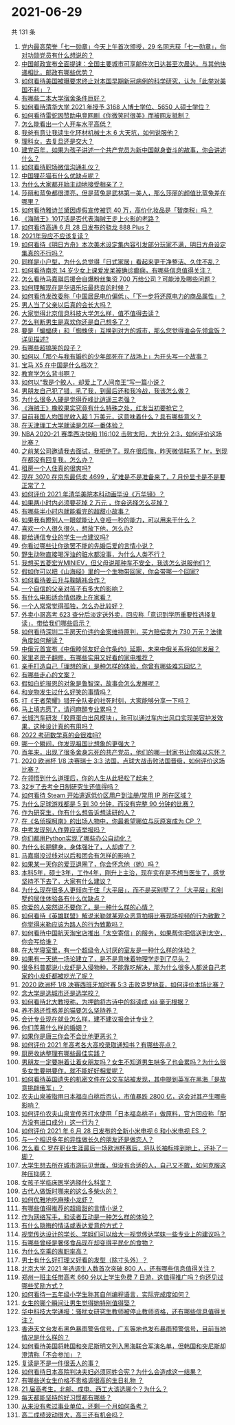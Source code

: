 # 2021-06-29

共 131 条

<!-- BEGIN -->
<!-- 最后更新时间 Tue Jun 29 2021 18:01:51 GMT+0800 (China Standard Time) -->

1. [党内最高荣誉「七一勋章」今天上午首次颁授，29
   名同志获「七一勋章」，你对功勋党员有什么想说的？](https://www.zhihu.com/question/468683456)
2. [中国邮政宣布全面提速：全国主要城市可享邮件次日达甚至次晨达。与其他快递相比，邮政有哪些优势？](https://www.zhihu.com/question/468495605)
3. [如何看待美国被曝要求终止对本国早期新冠病例的科学研究，认为「此举对美国不利」？](https://www.zhihu.com/question/468627372)
4. [有哪些二本大学宿舍条件巨好？](https://www.zhihu.com/question/374028292)
5. [如何看待清华大学 2021 年授予 3168 人博士学位、5650
   人硕士学位？](https://www.zhihu.com/question/468084761)
6. [如何看待雷蛇因赞助电竞网剧《你微笑时很美》而被网友抵制？](https://www.zhihu.com/question/468432056)
7. [怎么能看出一个人开车水平高低？](https://www.zhihu.com/question/390627646)
8. [我爸有意让我读生化环材机械土木 6 大天坑，如何说服他？](https://www.zhihu.com/question/468659467)
9. [理科女，去复旦还是交大？](https://www.zhihu.com/question/467187752)
10. [建党百年，如果为孩子讲述一个共产党员为新中国献身奋斗的故事，你会讲述什么？](https://www.zhihu.com/question/467167508)
11. [如何看待职场微信沟通礼仪？](https://www.zhihu.com/question/467777965)
12. [中国狸花猫有什么优缺点呢？](https://www.zhihu.com/question/49379992)
13. [为什么大家都开始主动地接受相亲了？](https://www.zhihu.com/question/455245266)
14. [莎丽和蓝兔都很漂亮，但是蓝兔是武林第一美人，那么莎丽的颜值比蓝兔差在哪里？](https://www.zhihu.com/question/457762212)
15. [如何看待雅诗兰黛因虚假宣传被罚 40
    万，高价化妆品是「智商税」吗？](https://www.zhihu.com/question/468588693)
16. [《海贼王》1017话是否代表海贼王走上火影的老路？](https://www.zhihu.com/question/468180174)
17. [如何看待高通 6 月 28 日发布的骁龙 888 Plus？](https://www.zhihu.com/question/468554670)
18. [2021年我应不应该复读？](https://www.zhihu.com/question/466781572)
19. [如何看待《明日方舟》本次美术设定集内容引发部分玩家不满，明日方舟设定集真的不行吗？](https://www.zhihu.com/question/468245713)
20. [同样是小户型，为什么总觉得「日式家居」看起来更干净整洁、久住不乱？](https://www.zhihu.com/question/456011068)
21. [如何看待南京 14
    岁少女上课爱发呆被确诊癫痫，有哪些信息值得关注？](https://www.zhihu.com/question/468699123)
22. [怎么看待马嘉祺后援会自爆粉丝集资 700
    万给公司？可能涉及哪些问题？](https://www.zhihu.com/question/468354788)
23. [如何理解现在是华语乐坛最悲哀的时候？](https://www.zhihu.com/question/358590192)
24. [如何看待发改委称「中国居民电价偏低」、「下一步将还原电力的商品属性」？](https://www.zhihu.com/question/468425398)
25. [男人当了父亲以后真的会长大吗？](https://www.zhihu.com/question/440051636)
26. [大家觉得北京信息科技大学怎么样，值不值得去读？](https://www.zhihu.com/question/330906430)
27. [怎么判断男生是喜欢你还是自己想多了？](https://www.zhihu.com/question/357688189)
28. [要是「蝙蝠侠」和「蜘蛛侠」互换到对方的城市，那么您觉得谁会先领盒饭？详见描述?](https://www.zhihu.com/question/462783033)
29. [有哪些超搞笑的段子？](https://www.zhihu.com/question/453066336)
30. [如何以「那个与我有婚约的少年郎死在了战场上」为开头写一个故事？](https://www.zhihu.com/question/453140540)
31. [宝马 X5 在中国是什么档次？](https://www.zhihu.com/question/458266368)
32. [教育学怎么背书啊？](https://www.zhihu.com/question/462842524)
33. [如何以“我是个鲛人，却爱上了人间帝王”写一篇小说？](https://www.zhihu.com/question/467008474)
34. [男朋友自己犯了错，吼了我，到最后还和我冷战，我该怎么做？](https://www.zhihu.com/question/309645402)
35. [为什么很多人硬是觉得乔峰比逍遥三老强？](https://www.zhihu.com/question/317690706)
36. [《海贼王》橡胶果实究竟有什么特殊之处，红发当初要抢它？](https://www.zhihu.com/question/467132666)
37. [目前我国人均国民收入超 1 万美元，这意味着什么？具有哪些意义？](https://www.zhihu.com/question/468450279)
38. [在天津理工大学就读是怎样一番体验？](https://www.zhihu.com/question/26561353)
39. [NBA 2020-21 赛季西决快船 116:102 击败太阳，大比分
    2:3，如何评价这场比赛？](https://www.zhihu.com/question/468676872)
40. [之前某公司邀请我去面试，我拒绝了。现在很后悔，昨天微信联系了
    hr，到现在都没有回复我，怎么办？](https://www.zhihu.com/question/458631006)
41. [租房一个人住真的很爽吗?](https://www.zhihu.com/question/438872326)
42. [现在 3070 在京东最低卖 4699 ，矿难是不是准备来了，7
    月份显卡是不是要正常了？](https://www.zhihu.com/question/467075661)
43. [如何评价 2021 年清华美院本科动画毕设《万华镜》？](https://www.zhihu.com/question/468063157)
44. [如果两小时内必须要花掉 2 万元 ，你会选择怎么花掉？](https://www.zhihu.com/question/467133296)
45. [有哪些半小时内就能看完的超甜小故事？](https://www.zhihu.com/question/443425789)
46. [如果我有瞪别人一眼就能让人变哑一秒的能力，可以用来干什么？](https://www.zhihu.com/question/467119229)
47. [喜欢一个人很久很久，想放下他，怎么办?](https://www.zhihu.com/question/466116686)
48. [能给通信专业的学生一点建议吗?](https://www.zhihu.com/question/457152857)
49. [你看过哪些让你欲罢不能的先婚后爱的言情小说？](https://www.zhihu.com/question/346921290)
50. [野生动物直接喝浑浊的脏水都没事，为什么人类不行？](https://www.zhihu.com/question/467873816)
51. [我想买五菱宏光MINIEV，但父母说那种车不安全，我该怎么说服他们？](https://www.zhihu.com/question/414846696)
52. [假如你可以把《山海经》里的一个生物带回家，你会带哪一个回家?](https://www.zhihu.com/question/430567730)
53. [如何看待姜云升与鞠婧祎合作？](https://www.zhihu.com/question/468558229)
54. [一个自信的父亲对孩子有多大的影响？](https://www.zhihu.com/question/445063546)
55. [有什么电影适合情侣晚上在家看？](https://www.zhihu.com/question/358887778)
56. [一个人常常觉得孤独，怎么办比较好？](https://www.zhihu.com/question/466216274)
57. [外卖小哥高考 623
    查分后淡定送外卖，回应称「意识到学历重要性选择复读」，带给我们哪些启示？](https://www.zhihu.com/question/468210688)
58. [如何看待深圳二手房天价违约金案维持原判，买方赔偿卖方 730
    万元？法律角度如何解读？](https://www.zhihu.com/question/467970031)
59. [中俄元首宣布《中俄睦邻友好合作条约》延期，未来中俄关系将如何发展？](https://www.zhihu.com/question/468541198)
60. [家里老房子翻修，有哪些实用又好看的家电推荐？](https://www.zhihu.com/question/451819896)
61. [亲手打造自己「理想的家」是种怎样的体验，你曾有哪些难忘回忆？](https://www.zhihu.com/question/463830280)
62. [有哪些走心的文案？](https://www.zhihu.com/question/462263149)
63. [假如白蛇报恩的对象是鲁智深，故事会怎么发展呢？](https://www.zhihu.com/question/466621316)
64. [和宠物发生过什么好笑的事情吗？](https://www.zhihu.com/question/465343581)
65. [打《王者荣耀》错开全队麦的社死时刻，大家能够分享一下吗？](https://www.zhihu.com/question/467240578)
66. [马上填志愿了，请问麻醉专业累吗？](https://www.zhihu.com/question/467605351)
67. [长城汽车研发「胶原蛋白出风模块」，称可以通过车内出风口实现美容护发效果，这种设计真的有用吗？](https://www.zhihu.com/question/468453344)
68. [2022 考研数学真的会很难吗?](https://www.zhihu.com/question/443533627)
69. [哪一个瞬间，你发现祖国比想象的更强大？](https://www.zhihu.com/question/446190780)
70. [百年来，出现了很多舍身忘死的共产党员，他们的哪一封家书让你难以忘怀？](https://www.zhihu.com/question/460072405)
71. [2020 欧洲杯 1/8 决赛瑞士 3:3
    法国，点球大战击败法国晋级，如何评价这场比赛？](https://www.zhihu.com/question/468661462)
72. [在领悟到什么道理后，你的人生从此轻松了起来？](https://www.zhihu.com/question/467881890)
73. [32岁了去考全日制研究生还值得吗？](https://www.zhihu.com/question/451229926)
74. [如何看待 Steam 开始遣返低价区用户到注册/常用 IP
    所在区域？](https://www.zhihu.com/question/468158380)
75. [为什么足球游戏都是 5 到 30 分钟，而没有完整 90
    分钟的比赛？](https://www.zhihu.com/question/24892260)
76. [作为研究生，你有什么想告诉想读研的人？](https://www.zhihu.com/question/36447117)
77. [在《名侦探柯南》的出场人物中，你最希望哪位与灰原哀成为 CP ？](https://www.zhihu.com/question/466616308)
78. [中考发现别人作弊应该举报吗？](https://www.zhihu.com/question/466400208)
79. [你们都用Python实现了哪些办公自动化？](https://www.zhihu.com/question/441361902)
80. [为什么长期健身，身体强壮了，人却虚了？](https://www.zhihu.com/question/466730886)
81. [马嘉祺没过线对以后和团会有怎样的影响？](https://www.zhihu.com/question/467894496)
82. [如果某一天你的爱豆退圈了，你会怀念他（她）吗？](https://www.zhihu.com/question/442531619)
83. [本科5年，硕士3年，工作4年，刚升上主治，现在实在是不想当医生了，感觉坚持不下去了，大家有什么建议？](https://www.zhihu.com/question/466417334)
84. [为什么现在很多人更倾向于住「大平层」，而不是买别墅了？「大平层」和别墅的居住体验各有什么优缺点？](https://www.zhihu.com/question/457661420)
85. [你爱的人突然说不要你了，是一种什么样的心情？](https://www.zhihu.com/question/282403633)
86. [如何看待《英雄联盟》解说米勒就某观众恶意拍摄比赛现场视频的行为致歉？你觉得米勒应该为路人的行为致歉吗？](https://www.zhihu.com/question/468282086)
87. [如何看待中国航天淘宝店推出「太空寄信」的服务，如果帮你把信送到太空，你会写给谁？](https://www.zhihu.com/question/468406722)
88. [在大学寝室里，有一个超级令人讨厌的室友是一种什么样的体验？](https://www.zhihu.com/question/47757922)
89. [如果有一天统一场论建立了，是不是意味着物理学走到了尽头？](https://www.zhihu.com/question/464871344)
90. [很多科普都说小龙虾是入侵物种，不能靠吃解决，那为什么很多人都说自己老家的小龙虾都被吃光了呢？](https://www.zhihu.com/question/467101168)
91. [2020 欧洲杯 1/8 决赛西班牙加时赛 5:3
    击败克罗地亚，如何评价本场比赛？](https://www.zhihu.com/question/468516547)
92. [念大学是选城市还是选学校？](https://www.zhihu.com/question/47876709)
93. [如何看待北大教授称，为押韵将古诗中的斜读成 xiá 毫无根据？](https://www.zhihu.com/question/467044478)
94. [养不熟还性格差的猫要怎么坚持养？](https://www.zhihu.com/question/466457143)
95. [会计专业现在就业怎么样，建不建议报会计专业？](https://www.zhihu.com/question/333753646)
96. [你们羡慕什么样的婚姻？](https://www.zhihu.com/question/405234460)
97. [如果你是唐三你会不会比他更恶劣？](https://www.zhihu.com/question/467290587)
98. [如何评价 2021 年高考各大高校录取通知书？有哪些亮点？](https://www.zhihu.com/question/467432403)
99. [厨房收纳整理有哪些最佳实践？](https://www.zhihu.com/question/28173025)
100. [男朋友一定要哄着让着女朋友吗？女生不知道男生哄多了也会累吗？为什么很多女生要哄要作，就不能好好相爱呢？](https://www.zhihu.com/question/466945653)
101. [如何看待英国遗失的机密文件在公交车站被发现，其中提到英军在黑海「是故意挑衅俄军」？](https://www.zhihu.com/question/468251265)
102. [农夫山泉被指用日本福岛白桃后否认，市值暴跌 2800
     亿，这会对其产生哪些影响？](https://www.zhihu.com/question/468449453)
103. [如何评价农夫山泉宣传苏打水使用「日本福岛桃子」做原料，官方回应称「配方没有进口成分」这一行为？](https://www.zhihu.com/question/467945115)
104. [如何评价 2021 年 6 月 28 日发布的全新小米电视 6 和小米电视 ES
     ？](https://www.zhihu.com/question/468473231)
105. [与一个相识多年的异性做长久的朋友还是做恋人？](https://www.zhihu.com/question/304508082)
106. [怎么看 C
     罗在职业生涯最后一场欧洲杯赛后，将队长袖标摔到地上，还补了一脚？](https://www.zhihu.com/question/468365808)
107. [大学生想去所在城市游玩见世面，但没有合适的人，自己又不敢，如何克服这种压抑感？](https://www.zhihu.com/question/463867001)
108. [女孩子学临床医学选择什么科室？](https://www.zhihu.com/question/457985759)
109. [古代人做饭时哪来的这么多柴火的？](https://www.zhihu.com/question/51912831)
110. [如何优雅地吃麻辣小龙虾？](https://www.zhihu.com/question/31736204)
111. [有哪些值得推荐的超级甜的言情小说？](https://www.zhihu.com/question/386431503)
112. [作为网络写手，和读者互动是一种怎么样的体验？](https://www.zhihu.com/question/35051308)
113. [有什么隐晦的情话或表达爱意的方式？](https://www.zhihu.com/question/44085751)
114. [视觉传达设计的学长、学姐们可以给大一视觉传达学妹一些专业上的建议吗？](https://www.zhihu.com/question/394176760)
115. [有哪些曾经是奢侈食品现在却变得平民化的食物？](https://www.zhihu.com/question/466302067)
116. [为什么空乘的离职率高？](https://www.zhihu.com/question/311186930)
117. [男士有什么好打理又好看的发型（除寸头外）？](https://www.zhihu.com/question/34812534)
118. [北京大学 2021 年选调生人数首次突破 800
     人，还有哪些信息值得关注？](https://www.zhihu.com/question/468234668)
119. [郑州一班主任带高考 660 分以上学生免费 7
     日游，这值得推广吗？你还见过哪些奖励方式？](https://www.zhihu.com/question/467485052)
120. [如何看待一五年级小学生称其自创编程语言，实际完成度如何？](https://www.zhihu.com/question/466502198)
121. [女生的哪个瞬间让男生觉得她特别值得娶？](https://www.zhihu.com/question/278741502)
122. [华中科技大学通报：骚扰女研究生教师被停止教师资格，还有哪些信息值得关注？](https://www.zhihu.com/question/467613984)
123. [香港天文台发布黑色暴雨警告信号，广东等地也发布暴雨预警信号，目前当地情况是什么样的？](https://www.zhihu.com/question/468396807)
124. [如何看待美国将韩国和突尼斯明文列入黑海联合军演名单，但韩国和突尼斯却澄清称「不会参加」？](https://www.zhihu.com/question/466996002)
125. [复读是不是一件很丢人的事？](https://www.zhihu.com/question/467097025)
126. [如何看待日本高院判决夫妇必须同姓合宪？为什么会造成这一结果？](https://www.zhihu.com/question/467013995)
127. [有哪些送女生价格不贵格调很高的生日礼物 ？](https://www.zhihu.com/question/277831030)
128. [21 届高考生，北邮、成电、西工大该选哪个？为什么？](https://www.zhihu.com/question/467539471)
129. [每天都能坚持的好习惯都有哪些？](https://www.zhihu.com/question/465309453)
130. [从来没有考过事业单位，还剩一个月如何备考？](https://www.zhihu.com/question/351990894)
131. [高二成绩波动很大，高三还有机会吗？](https://www.zhihu.com/question/458288304)

<!-- END -->
